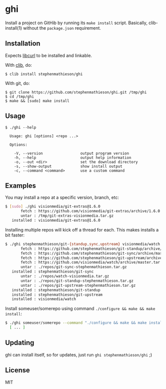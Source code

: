 
# ghi

  Install a project on GitHib by running its `make install` script.  Basically, clib-install(1) without the `package.json` requirement.

## Installation

  Expects [libcurl](http://curl.haxx.se/libcurl/) to be installed and linkable.

  With [clib](https://github.com/clibs/clib), do:

    $ clib install stephenmathieson/ghi

  With git, do:

    $ git clone https://github.com/stephenmathieson/ghi.git /tmp/ghi
    $ cd /tmp/ghi
    $ make && [sudo] make install

## Usage

```
$ ./ghi --help

  Usage: ghi [options] <repo ...>

  Options:

    -V, --version                 output program version
    -h, --help                    output help information
    -o, --out <dir>               set the download directory
    -s, --show-output             show install output
    -c, --command <command>       use a custom command
```

## Examples

  You may install a repo at a specific version, branch, etc:

```sh
$ [sudo] ./ghi visionmedia/git-extras@1.6.0
       fetch : https://github.com/visionmedia/git-extras/archive/1.6.0.tar.gz
       untar : /tmp/git-extras-visionmedia.tar.gz
   installed : visionmedia/git-extras@1.6.0
```

  Installing multiple repos will kick off a thread for each.  This makes installs a bit faster:

```sh
$ ./ghi stephenmathieson/git-{standup,sync,upstream} visionmedia/watch -o ./repos
       fetch : https://github.com/stephenmathieson/git-standup/archive/master.tar.gz
       fetch : https://github.com/stephenmathieson/git-sync/archive/master.tar.gz
       fetch : https://github.com/stephenmathieson/git-upstream/archive/master.tar.gz
       fetch : https://github.com/visionmedia/watch/archive/master.tar.gz
       untar : ./repos/git-sync-stephenmathieson.tar.gz
   installed : stephenmathieson/git-sync
       untar : ./repos/watch-visionmedia.tar.gz
       untar : ./repos/git-standup-stephenmathieson.tar.gz
       untar : ./repos/git-upstream-stephenmathieson.tar.gz
   installed : stephenmathieson/git-standup
   installed : stephenmathieson/git-upstream
   installed : visionmedia/watch

```

  Install someuser/somerepo using command `./configure && make && make install`:

```sh
$ ./ghi someuser/somerepo --command "./configure && make && make install"
  [ ... ]
```

## Updating

  ghi can install itself, so for updates, just run `ghi stephenmathieson/ghi` ;)

## License

  MIT